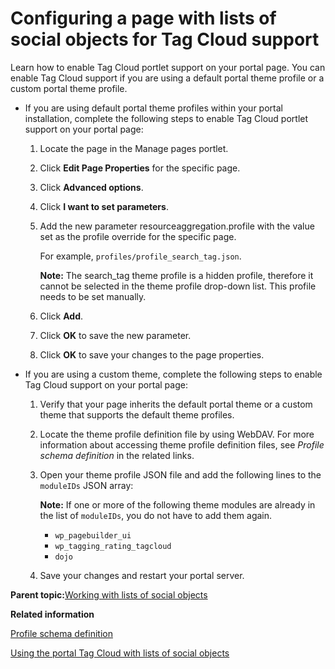 # Configuring a page with lists of social objects for Tag Cloud support 

Learn how to enable Tag Cloud portlet support on your portal page. You can enable Tag Cloud support if you are using a default portal theme profile or a custom portal theme profile.

-   If you are using default portal theme profiles within your portal installation, complete the following steps to enable Tag Cloud portlet support on your portal page:

    1.  Locate the page in the Manage pages portlet.

    2.  Click **Edit Page Properties** for the specific page.

    3.  Click **Advanced options**.

    4.  Click **I want to set parameters**.

    5.  Add the new parameter resourceaggregation.profile with the value set as the profile override for the specific page.

        For example, `profiles/profile_search_tag.json`.

        **Note:** The search\_tag theme profile is a hidden profile, therefore it cannot be selected in the theme profile drop-down list. This profile needs to be set manually.

    6.  Click **Add**.

    7.  Click **OK** to save the new parameter.

    8.  Click **OK** to save your changes to the page properties.

-   If you are using a custom theme, complete the following steps to enable Tag Cloud support on your portal page:

    1.  Verify that your page inherits the default portal theme or a custom theme that supports the default theme profiles.

    2.  Locate the theme profile definition file by using WebDAV. For more information about accessing theme profile definition files, see *Profile schema definition* in the related links.

    3.  Open your theme profile JSON file and add the following lines to the `moduleIDs` JSON array:

        **Note:** If one or more of the following theme modules are already in the list of `moduleIDs`, you do not have to add them again.

        -   `wp_pagebuilder_ui`
        -   `wp_tagging_rating_tagcloud`
        -   `dojo`
    4.  Save your changes and restart your portal server.


**Parent topic:**[Working with lists of social objects ](../social/soc_rendr_tsk_socl_list.md)

**Related information**  


[Profile schema definition ](../dev-theme/themeopt_mod_pro_def.md)

[Using the portal Tag Cloud with lists of social objects ](../social/soc_rendr_tag_cloud_w_socl_list.md)

